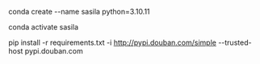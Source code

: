 conda create --name sasila python=3.10.11

conda activate sasila



pip install -r requirements.txt -i http://pypi.douban.com/simple --trusted-host pypi.douban.com
